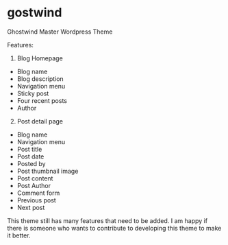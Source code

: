 # gostwind
Ghostwind Master Wordpress Theme

Features:

1. Blog Homepage
+ Blog name
+ Blog description
+ Navigation menu
+ Sticky post
+ Four recent posts
+ Author

2. Post detail page
+ Blog name
+ Navigation menu
+ Post title
+ Post date
+ Posted by
+ Post thumbnail image
+ Post content
+ Post Author
+ Comment form
+ Previous post
+ Next post


This theme still has many features that need to be added. I am happy if there is someone who wants to contribute to developing this theme to make it better.
